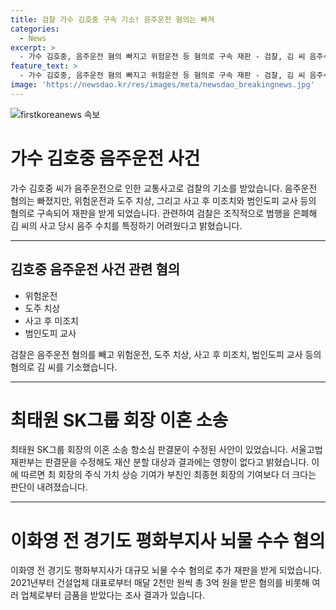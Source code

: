 ```yaml
---
title: 검찰 가수 김호중 구속 기소! 음주운전 혐의는 빠져
categories:
  - News
excerpt: >
  - 가수 김호중, 음주운전 혐의 빠지고 위험운전 등 혐의로 구속 재판 - 검찰, 김 씨 음주수치 어렵다며 음주운전 혐의 빠뜨려 - 소속사 대표와 본부장도 증거 인멸 혐의 추가로 재판 - SK그룹 회장 이혼 소송 판결문 수정, 재산 분할에는 영향 없다 - 판결문 수정해도 최태원 회장의 주식은 재산 분할 대상 - 이화영 전 평화부지사, 억대 뇌물 수수 혐의로 추가 재판 - 건설업체 등으로부터 수억원 뇌물을 받은 혐의로 조사 - 허위 직원 명의로 급여 받고 무상 차량 이용 혐의 확인
feature_text: >
  - 가수 김호중, 음주운전 혐의 빠지고 위험운전 등 혐의로 구속 재판 - 검찰, 김 씨 음주수치 어렵다며 음주운전 혐의 빠뜨려 - 소속사 대표와 본부장도 증거 인멸 혐의 추가로 재판 - SK그룹 회장 이혼 소송 판결문 수정, 재산 분할에는 영향 없다 - 판결문 수정해도 최태원 회장의 주식은 재산 분할 대상 - 이화영 전 평화부지사, 억대 뇌물 수수 혐의로 추가 재판 - 건설업체 등으로부터 수억원 뇌물을 받은 혐의로 조사 - 허위 직원 명의로 급여 받고 무상 차량 이용 혐의 확인
image: 'https://newsdao.kr/res/images/meta/newsdao_breakingnews.jpg'
---
```


<p><img src="https://newsdao.kr/res/images/meta/newsdao_breakingnews.jpg" alt="firstkoreanews 속보" /></p>

<h1 data-ke-size="size26">가수 김호중 음주운전 사건</h1>

<p data-ke-size="size16">가수 김호중 씨가 음주운전으로 인한 교통사고로 검찰의 기소를 받았습니다. 음주운전 혐의는 빠졌지만, 위험운전과 도주 치상, 그리고 사고 후 미조치와 범인도피 교사 등의 혐의로 구속되어 재판을 받게 되었습니다. 관련하여 검찰은 조직적으로 범행을 은폐해 김 씨의 사고 당시 음주 수치를 특정하기 어려웠다고 밝혔습니다.</p>

<hr>

<h2 data-ke-size="size26">김호중 음주운전 사건 관련 혐의</h2>

<ul>
    <li>위험운전</li>
    <li>도주 치상</li>
    <li>사고 후 미조치</li>
    <li>범인도피 교사</li>
</ul>

<p data-ke-size="size16">검찰은 음주운전 혐의를 빼고 위험운전, 도주 치상, 사고 후 미조치, 범인도피 교사 등의 혐의로 김 씨를 기소했습니다.</p>

<hr>

<h1 data-ke-size="size26">최태원 SK그룹 회장 이혼 소송</h1>

<p data-ke-size="size16">최태원 SK그룹 회장의 이혼 소송 항소심 판결문이 수정된 사안이 있었습니다. 서울고법 재판부는 판결문을 수정해도 재산 분할 대상과 결과에는 영향이 없다고 밝혔습니다. 이에 따르면 최 회장의 주식 가치 상승 기여가 부친인 최종현 회장의 기여보다 더 크다는 판단이 내려졌습니다.</p>

<hr>

<h1 data-ke-size="size26">이화영 전 경기도 평화부지사 뇌물 수수 혐의</h1>

<p data-ke-size="size16">이화영 전 경기도 평화부지사가 대규모 뇌물 수수 혐의로 추가 재판을 받게 되었습니다. 2021년부터 건설업체 대표로부터 매달 2천만 원씩 총 3억 원을 받은 혐의를 비롯해 여러 업체로부터 금품을 받았다는 조사 결과가 있습니다.</p>

